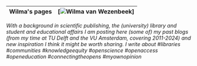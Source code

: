 
| Wilma's pages  | [![Wilma van Wezenbeek](https://github.com/wvanwezenbeek/github.io/blob/e0300598b076e1641635ef1c546e745e4cdf5e8a/_posts/picturewilmakb.jpg)] |
| --- | --- |

*With a background in scientific publishing, the (university) library and student and educational affairs I am posting here (some of) my past blogs (from my time at TU Delft and the VU Amsterdam, covering 2011-2024) and new inspiration I think it might be worth sharing. I write about #libraries #communities #knowledgeequity #openscience #openaccess #openeducation #connectingtheopens #myownopinion*
